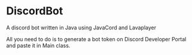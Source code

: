 # DiscordBot
A discord bot written in Java using JavaCord and Lavaplayer


All you need to do is to generate a bot token on Discord Developer Portal and paste it in Main class.
